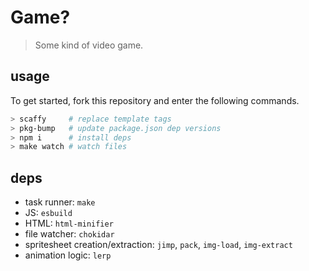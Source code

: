 # Game?
> Some kind of video game.

## usage
To get started, fork this repository and enter the following commands.
```sh
> scaffy     # replace template tags
> pkg-bump   # update package.json dep versions
> npm i      # install deps
> make watch # watch files
```

## deps
- task runner: `make`
- JS: `esbuild`
- HTML: `html-minifier`
- file watcher: `chokidar`
- spritesheet creation/extraction: `jimp`, `pack`, `img-load`, `img-extract`
- animation logic: `lerp`
